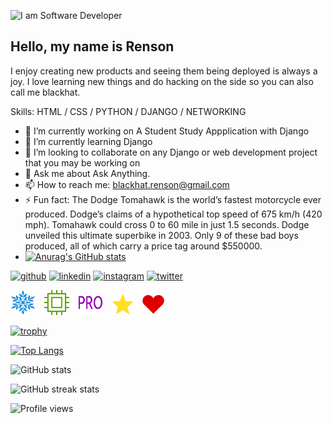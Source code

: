 
![I am Software Developer](https://media.istockphoto.com/photos/the-code-is-on-a-laptop-on-a-wooden-table-in-front-of-the-window-in-picture-id1327335521?k=20&m=1327335521&s=612x612&w=0&h=NFEltzbG1VPuZnUsuUG-u4Z50dk4CXg52yZkqTWJYHU=)
## Hello, my name is Renson 


I enjoy creating new products and seeing them being deployed is always a joy. I love learning new things and do hacking on the side so you can also call me blackhat.

Skills:  HTML / CSS / PYTHON / DJANGO / NETWORKING

- 🔭 I’m currently working on A Student Study Appplication with Django 
- 🌱 I’m currently learning Django 
- 👯 I’m looking to collaborate on any Django or web development project that you may be working on 
- 💬 Ask me about Ask Anything. 
- 📫 How to reach me: blackhat.renson@gmail.com 
- ⚡ Fun fact: The Dodge Tomahawk is the world’s fastest motorcycle ever produced. Dodge’s claims of a hypothetical top speed of 675 km/h (420 mph). Tomahawk could cross 0 to 60 mile in just 1.5 seconds. Dodge unveiled this ultimate superbike in 2003. Only 9 of these bad boys produced, all of which carry a price tag around $550000.
- [![Anurag's GitHub stats](https://github-readme-stats.vercel.app/api?username=gitongarenson)](https://github.com/anuraghazra/github-readme-stats)


[<img src='https://cdn.jsdelivr.net/npm/simple-icons@3.0.1/icons/github.svg' alt='github' height='40'>](https://github.com/GitongaRenson)  [<img src='https://cdn.jsdelivr.net/npm/simple-icons@3.0.1/icons/linkedin.svg' alt='linkedin' height='40'>](https://www.linkedin.com/in/rensongitonga/)  [<img src='https://cdn.jsdelivr.net/npm/simple-icons@3.0.1/icons/instagram.svg' alt='instagram' height='40'>](https://www.instagram.com/_gitonga_254/)  [<img src='https://cdn.jsdelivr.net/npm/simple-icons@3.0.1/icons/twitter.svg' alt='twitter' height='40'>](https://twitter.com/BlackhatCoded)  

<a href='https://archiveprogram.github.com/'><img src='https://raw.githubusercontent.com/acervenky/animated-github-badges/master/assets/acbadge.gif' width='40' height='40'></a> <a href='https://docs.github.com/en/developers'><img src='https://raw.githubusercontent.com/acervenky/animated-github-badges/master/assets/devbadge.gif' width='40' height='40'></a> <a href='https://github.com/pricing'><img src='https://raw.githubusercontent.com/acervenky/animated-github-badges/master/assets/pro.gif' width='40' height='40'></a> <a href='https://stars.github.com/'><img src='https://raw.githubusercontent.com/acervenky/animated-github-badges/master/assets/starbadge.gif' width='35' height='35'></a> <a href='https://docs.github.com/en/github/supporting-the-open-source-community-with-github-sponsors'><img src='https://raw.githubusercontent.com/acervenky/animated-github-badges/master/assets/sponsorbadge.gif' width='35' height='35'></a> 

[![trophy](https://github-profile-trophy.vercel.app/?username=GitongaRenson)](https://github.com/ryo-ma/github-profile-trophy)

[![Top Langs](https://github-readme-stats.vercel.app/api/top-langs/?username=GitongaRenson)](https://github.com/anuraghazra/github-readme-stats)

![GitHub stats](https://github-readme-stats.vercel.app/api?username=GitongaRenson&show_icons=true&count_private=true)  

![GitHub streak stats](https://github-readme-streak-stats.herokuapp.com/?user=GitongaRenson)  

![Profile views](https://gpvc.arturio.dev/GitongaRenson)  
